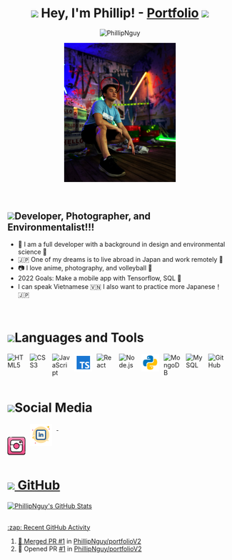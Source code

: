 
# <div align="center"><img  src="https://media.giphy.com/media/IkSswyeZBIh1uI9ncQ/giphy.gif" width="50"> Hey, I'm Phillip! - [Portfolio][website] <img src="https://media.giphy.com/media/IkSswyeZBIh1uI9ncQ/giphy.gif" width="50">


<p align="center"> <img src="https://komarev.com/ghpvc/?username=PhillipNguy&label=Profile%20views&color=0e75b6&style=flat" alt="PhillipNguy" /> </p>



<div align="center">
  <img src="./assets/selfie.jpeg" alt="Don't look at me" width="250">
</div>

&nbsp;

## <img src="https://media.giphy.com/media/Fk4hl3xkqhUNjBn5Kb/giphy.gif" width="50">Developer, Photographer, and Environmentalist!!!


- 🌊 I am a full developer with a background in design and environmental science 🌱
- 🇯🇵 One of my dreams is to live abroad in Japan and work remotely 🍣
- 📷 I love anime, photography, and volleyball 🏐
- 2022 Goals: Make a mobile app with Tensorflow, SQL 📖
- I can speak Vietnamese 🇻🇳 I also want to practice more Japanese！🇯🇵

&nbsp;



# <img src="https://media.giphy.com/media/e5Xek9WlrN7ZsalQLq/giphy.gif" width="60">Languages and Tools

<img align="left" alt="HTML5" width="40px" src="https://cdn.jsdelivr.net/gh/devicons/devicon/icons/html5/html5-original.svg" style="padding-right:10px;" />
<img align="left" alt="CSS3" width="40px" src="https://cdn.jsdelivr.net/gh/devicons/devicon/icons/css3/css3-original.svg" style="padding-right:10px;" />
<img align="left" alt="JavaScript" width="40px" src="https://cdn.jsdelivr.net/gh/devicons/devicon/icons/javascript/javascript-original.svg" style="padding-right:10px;" />
<img align="left" alt="TypeScript" width="40px" src="./assets/typescript.svg" style="padding-right:10px;" />
<img align="left" alt="React" width="40px" src="https://cdn.jsdelivr.net/gh/devicons/devicon/icons/react/react-original.svg" style="padding-right:10px;" />
<img align="left" alt="Node.js" width="40px" src="https://cdn.jsdelivr.net/gh/devicons/devicon/icons/nodejs/nodejs-original.svg" style="padding-right:10px;" />
<img align="left" alt="Python" width="40px" src="./assets/python.svg" style="padding-right:10px;" />
<img align="left" alt="MongoDB" width="40px" src="https://cdn.jsdelivr.net/gh/devicons/devicon/icons/mongodb/mongodb-original.svg" style="padding-right:10px;" />
<img align="left" alt="MySQL" width="40px" src="https://cdn.jsdelivr.net/gh/devicons/devicon/icons/mysql/mysql-original.svg" style="padding-right:10px;" />
<img align="left" alt="GitHub" width="40px" src="https://user-images.githubusercontent.com/3369400/139447912-e0f43f33-6d9f-45f8-be46-2df5bbc91289.png" style="padding-right:10px;" />

&nbsp;

<br />
<br />


# <img src="https://media.giphy.com/media/H7eobs1OSAgQDIEXVN/giphy.gif" width="40">Social Media

<div>
  <a href="https://www.instagram.com/xforgetfulphilx/" target="blank"><img src="./assets/instagram.png" alt="xForgetfulPhilx" width="40px" align='left' style="padding-right:10px; margin-top:30px"/>
  <a href="https://linkedin.com/in/phillipnguy" target="blank"><img src="./assets/linkedin.svg" alt="phillipnguy" width="50px" align='left' style="padding-right:10px;"/>
</div>

&nbsp;

<br/>
<br/>
<br/>


# <img src="https://media.giphy.com/media/ge9Ep3RJLGlNEn0UfC/giphy.gif" width="50"> GitHub

<img align="center" alt="PhillipNguy's GitHub Stats" src="https://github-readme-stats.vercel.app/api?username=PhillipNguy&show_icons=true&theme=tokyonight&hide_border=true"> </img>



<br/>

<summary>:zap: Recent GitHub Activity</summary>

<!--START_SECTION:activity-->
1. 🎉 Merged PR [#1](https://github.com/PhillipNguy/portfolioV2/pull/1) in [PhillipNguy/portfolioV2](https://github.com/PhillipNguy/portfolioV2)
2. 💪 Opened PR [#1](https://github.com/PhillipNguy/portfolioV2/pull/1) in [PhillipNguy/portfolioV2](https://github.com/PhillipNguy/portfolioV2)
<!--END_SECTION:activity-->







[website]: https://PhillipNguy.com
[instagram]: https://instagram.com/xForgetfulPhilx
[linkedin]: https://linkedin.com/in/PhillipNguy
